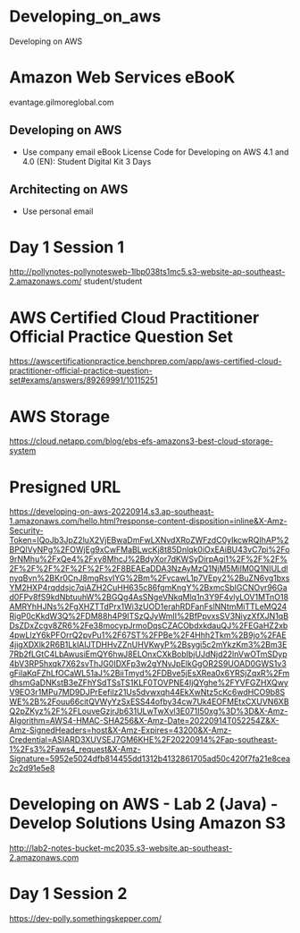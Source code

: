 # Developing_on_aws
Developing on AWS

# Amazon Web Services eBooK
 evantage.gilmoreglobal.com 
 
 ## Developing on AWS
 * Use company email
 eBook License Code for Developing on AWS 4.1 and 4.0 (EN): Student Digital Kit 3 Days
 
 ## Architecting on AWS
 * Use personal email
 
 
 
# Day 1 Session 1
http://pollynotes-pollynotesweb-1lbp038ts1mc5.s3-website-ap-southeast-2.amazonaws.com/
student/student


# AWS Certified Cloud Practitioner Official Practice Question Set

https://awscertificationpractice.benchprep.com/app/aws-certified-cloud-practitioner-official-practice-question-set#exams/answers/89269991/10115251


# AWS Storage

https://cloud.netapp.com/blog/ebs-efs-amazons3-best-cloud-storage-system




 # Presigned URL

https://developing-on-aws-20220914.s3.ap-southeast-1.amazonaws.com/hello.html?response-content-disposition=inline&X-Amz-Security-Token=IQoJb3JpZ2luX2VjEBwaDmFwLXNvdXRoZWFzdC0yIkcwRQIhAP%2BPQlVyNPg%2FOWjEg9xCwFMaBLwcKj8t85Dnlqk0iOxEAiBU43vC7pi%2Fo9rNMhu%2FxQe4%2Fxy8MhcJ%2BdyXor7dKWSyDirpAgi1%2F%2F%2F%2F%2F%2F%2F%2F%2F%2F8BEAEaDDA3NzAyMzQ1NjM5MiIM0Q1NIULdlnyqBvn%2BKr0CnJ8mgRsvIYG%2Bm%2FvcawL1p7VEpy2%2BuZN6vg1bxsYM2HXP4rqddsjc7qiAZH2CuHH635c86fgmKngY%2BxmcSbIGCNOyr96Gad0FPv8fS9kdNbtuuhW%2BGQg4AsSNgeVNkqMlq1n3Y9F4vlyLOV1MTnO18AMRYhHJNs%2FgXHZTTdPrx1Wi3zUOD1erahRDFanFslNNtmMiTTLeMQ24RigP0cKkdW3Q%2FDM88h4P9ITSzQJyWmII%2BfPpvxsSV3NiyzXfXJN1qBDsZDxZcgv8ZR6%2Fe38mocypJrmoDqsCZACObdxkdauQJ%2FEGaHZ2xb4pwLlzY6kPFOrrQ2pvPu1%2F67ST%2FPBe%2F4Hhh2Tkm%2B9jo%2FAE4jigXDXlk2R6B1LklAIJTDHHvZZnUHVKwyP%2Bsygi5c2mYkzKm3%2Bm3E7Rb2fLGtC4LbAwusiEmQY6hwJ8ELOnxCXkBobIbjUJdNjd22lnVwOTmSDyp4bV3RP5hxqk7X62svThJG0IDXFp3w2gYNvJpElkGgOR2S9UOAD0GWS1v3gFilaKqFZhLfOCaWL51aJ%2BiiTmyd%2FDBve5jEsXRea0x6YRSjZqxR%2FmdhsmGaDNKstB3eZFhYSdTSsTS1KLF0TOVPNE4IjQYghe%2FYVFGZHXQwyV9EO3r1MPu7MD9DJPrEefilz21Us5dvwxqh44EkXwNtz5cKc6wdHCO9b8SWE%2B%2Fouu66citQVWyYzSxESS44ofby34cw7Uk4EOFMEtxCXUVN6XBQ2pZKyz%2F%2FLouveGzjrJb631ULwTwXvl3E071I50xg%3D%3D&X-Amz-Algorithm=AWS4-HMAC-SHA256&X-Amz-Date=20220914T052254Z&X-Amz-SignedHeaders=host&X-Amz-Expires=43200&X-Amz-Credential=ASIARD3XUVSEJ7GM6KHE%2F20220914%2Fap-southeast-1%2Fs3%2Faws4_request&X-Amz-Signature=5952e5024dfb814455dd1312b4132861705ad50c420f7fa21e8cea2c2d91e5e8

 # Developing on AWS - Lab 2 (Java) - Develop Solutions Using Amazon S3
http://lab2-notes-bucket-mc2035.s3-website.ap-southeast-2.amazonaws.com



# Day 1 Session 2

https://dev-polly.somethingskepper.com/
